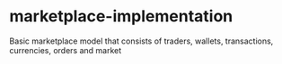 # marketplace-implementation
Basic marketplace model that consists of traders, wallets, transactions, currencies, orders and market
